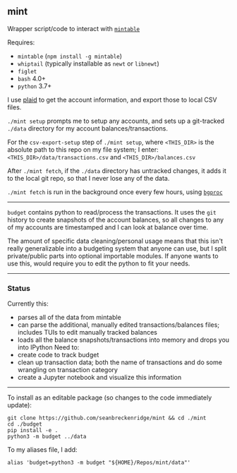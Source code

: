 ## mint

Wrapper script/code to interact with [`mintable`](https://github.com/kevinschaich/mintable/)

Requires:
 - `mintable` (`npm install -g mintable`)
 - `whiptail` (typically installable as `newt` or `libnewt`)
 - `figlet`
 - `bash` 4.0+
 - `python` 3.7+

I use [plaid](http://plaid.com/) to get the account information, and export those to local CSV files.

`./mint setup` prompts me to setup any accounts, and sets up a git-tracked `./data` directory for my account balances/transactions.

For the `csv-export-setup` step of `./mint setup`, where `<THIS_DIR>` is the absolute path to this repo on my file system; I enter: `<THIS_DIR>/data/transactions.csv` and `<THIS_DIR>/balances.csv`

After `./mint fetch`, if the `./data` directory has untracked changes, it adds it to the local git repo, so that I never lose any of the data.

`./mint fetch` is run in the background once every few hours, using [`bgproc`](https://github.com/seanbreckenridge/bgproc/blob/master/personal_jobs/mint.job)

---

`budget` contains python to read/process the transactions. It uses the `git` history to create snapshots of the account balances, so all changes to any of my accounts are timestamped and I can look at balance over time.

The amount of specific data cleaning/personal usage means that this isn't really generalizable into a budgeting system that anyone can use, but I split private/public parts into optional importable modules. If anyone wants to use this, would require you to edit the python to fit your needs.

---

### Status

Currently this:
  - parses all of the data from mintable
  - can parse the additional, manually edited transactions/balances files; includes TUIs to edit manually tracked balances
  - loads all the balance snapshots/transactions into memory and drops you into IPython
Need to:
 - create code to track budget
 - clean up transaction data; both the name of transactions and do some wrangling on transaction category
 - create a Jupyter notebook and visualize this information

---

To install as an editable package (so changes to the code immediately update):

```
git clone https://github.com/seanbreckenridge/mint && cd ./mint
cd ./budget
pip install -e .
python3 -m budget ../data
```

To my aliases file, I add:

```shell
alias 'budget=python3 -m budget "${HOME}/Repos/mint/data"'
```

